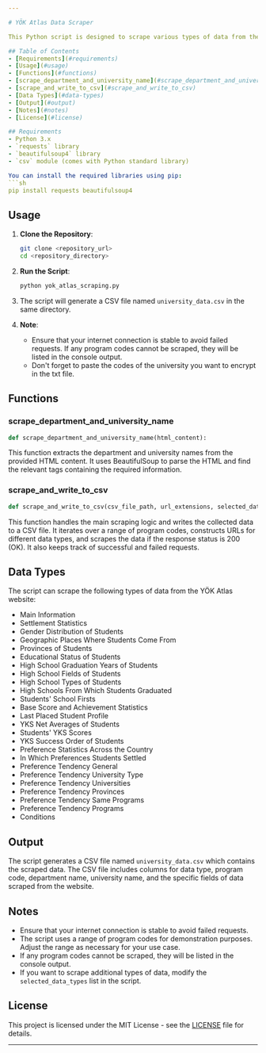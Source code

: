 ```yaml
---

# YÖK Atlas Data Scraper

This Python script is designed to scrape various types of data from the YÖK Atlas website and save the collected data into a CSV file.

## Table of Contents
- [Requirements](#requirements)
- [Usage](#usage)
- [Functions](#functions)
- [scrape_department_and_university_name](#scrape_department_and_university_name)
- [scrape_and_write_to_csv](#scrape_and_write_to_csv)
- [Data Types](#data-types)
- [Output](#output)
- [Notes](#notes)
- [License](#license)

## Requirements
- Python 3.x
- `requests` library
- `beautifulsoup4` library
- `csv` module (comes with Python standard library)

You can install the required libraries using pip:
```sh
pip install requests beautifulsoup4
```

## Usage

1. **Clone the Repository**:
    ```sh
    git clone <repository_url>
    cd <repository_directory>
    ```

2. **Run the Script**:
    ```sh
    python yok_atlas_scraping.py
    ```

3. The script will generate a CSV file named `university_data.csv` in the same directory.

4. **Note**:
   - Ensure that your internet connection is stable to avoid failed requests. If any program codes cannot be scraped, they will be listed in the console output.
   - Don't forget to paste the codes of the university you want to encrypt in the txt file.

## Functions

### scrape_department_and_university_name

```python
def scrape_department_and_university_name(html_content):
```

This function extracts the department and university names from the provided HTML content. It uses BeautifulSoup to parse the HTML and find the relevant tags containing the required information.

### scrape_and_write_to_csv

```python
def scrape_and_write_to_csv(csv_file_path, url_extensions, selected_data_types):
```

This function handles the main scraping logic and writes the collected data to a CSV file. It iterates over a range of program codes, constructs URLs for different data types, and scrapes the data if the response status is 200 (OK). It also keeps track of successful and failed requests.

## Data Types

The script can scrape the following types of data from the YÖK Atlas website:

- Main Information
- Settlement Statistics
- Gender Distribution of Students
- Geographic Places Where Students Come From
- Provinces of Students
- Educational Status of Students
- High School Graduation Years of Students
- High School Fields of Students
- High School Types of Students
- High Schools From Which Students Graduated
- Students' School Firsts
- Base Score and Achievement Statistics
- Last Placed Student Profile
- YKS Net Averages of Students
- Students' YKS Scores
- YKS Success Order of Students
- Preference Statistics Across the Country
- In Which Preferences Students Settled
- Preference Tendency General
- Preference Tendency University Type
- Preference Tendency Universities
- Preference Tendency Provinces
- Preference Tendency Same Programs
- Preference Tendency Programs
- Conditions

## Output

The script generates a CSV file named `university_data.csv` which contains the scraped data. The CSV file includes columns for data type, program code, department name, university name, and the specific fields of data scraped from the website.

## Notes

- Ensure that your internet connection is stable to avoid failed requests.
- The script uses a range of program codes for demonstration purposes. Adjust the range as necessary for your use case.
- If any program codes cannot be scraped, they will be listed in the console output.
- If you want to scrape additional types of data, modify the `selected_data_types` list in the script.

## License

This project is licensed under the MIT License - see the [LICENSE](LICENSE) file for details.

---
```


